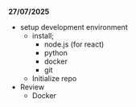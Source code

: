 **27/07/2025**
* setup development environment
  * install; 
    * node.js (for react)
    * python
    * docker
    * git
  * Initialize repo
* Review 
  * Docker 